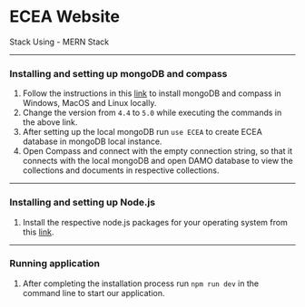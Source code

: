 # ECEA Website
Stack Using - MERN Stack

---

### Installing and setting up mongoDB and compass
1. Follow the instructions in this [link](https://www.prisma.io/dataguide/mongodb/setting-up-a-local-mongodb-database) to install mongoDB and compass in Windows, MacOS and Linux locally.
2. Change the version from ```4.4``` to ```5.0``` while executing the commands in the above link.
3. After setting up the local mongoDB run ```use ECEA``` to create ECEA database in mongoDB local instance.
4. Open Compass and connect with the empty connection string, so that it connects with the local mongoDB and open DAMO database to view the collections and documents in respective collections.

---

### Installing and setting up Node.js
1. Install the respective node.js packages for your operating system from this [link](https://nodejs.dev/download/).

---

### Running application
1. After completing the installation process run ```npm run dev``` in the command line to start our application.